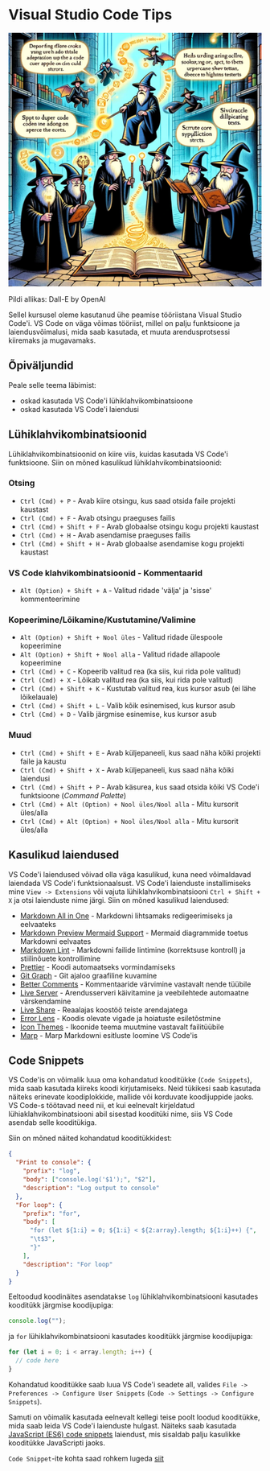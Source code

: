 # Visual Studio Code Tips

![VS Code nipid](VSCode-Tips.webp)

Pildi allikas: Dall-E by OpenAI

Sellel kursusel oleme kasutanud ühe peamise tööriistana Visual Studio Code'i. VS Code on väga võimas tööriist, millel on palju funktsioone ja laiendusvõimalusi, mida saab kasutada, et muuta arendusprotsessi kiiremaks ja mugavamaks.

## Õpiväljundid

Peale selle teema läbimist:

- oskad kasutada VS Code'i lühiklahvikombinatsioone
- oskad kasutada VS Code'i laiendusi

## Lühiklahvikombinatsioonid

Lühiklahvikombinatsioonid on kiire viis, kuidas kasutada VS Code'i funktsioone. Siin on mõned kasulikud lühiklahvikombinatsioonid:

### Otsing

- `Ctrl (Cmd) + P` - Avab kiire otsingu, kus saad otsida faile projekti kaustast
- `Ctrl (Cmd) + F` - Avab otsingu praeguses failis
- `Ctrl (Cmd) + Shift + F` - Avab globaalse otsingu kogu projekti kaustast
- `Ctrl (Cmd) + H` - Avab asendamise praeguses failis
- `Ctrl (Cmd) + Shift + H` - Avab globaalse asendamise kogu projekti kaustast

### VS Code klahvikombinatsioonid - Kommentaarid

- `Alt (Option) + Shift + A` - Valitud ridade 'välja' ja 'sisse' kommenteerimine

### Kopeerimine/Lõikamine/Kustutamine/Valimine

- `Alt (Option) + Shift + Nool üles` - Valitud ridade ülespoole kopeerimine
- `Alt (Option) + Shift + Nool alla` - Valitud ridade allapoole kopeerimine
- `Ctrl (Cmd) + C` - Kopeerib valitud rea (ka siis, kui rida pole valitud)
- `Ctrl (Cmd) + X` - Lõikab valitud rea (ka siis, kui rida pole valitud)
- `Ctrl (Cmd) + Shift + K` - Kustutab valitud rea, kus kursor asub (ei lähe lõikelauale)
- `Ctrl (Cmd) + Shift + L` - Valib kõik esinemised, kus kursor asub
- `Ctrl (Cmd) + D` - Valib järgmise esinemise, kus kursor asub

### Muud

- `Ctrl (Cmd) + Shift + E` - Avab küljepaneeli, kus saad näha kõiki projekti faile ja kaustu
- `Ctrl (Cmd) + Shift + X` - Avab küljepaneeli, kus saad näha kõiki laiendusi
- `Ctrl (Cmd) + Shift + P` - Avab käsurea, kus saad otsida kõiki VS Code'i funktsioone (_Command Palette_)
- `Ctrl (Cmd) + Alt (Option) + Nool üles/Nool alla` - Mitu kursorit üles/alla
- `Ctrl (Cmd) + Alt (Option) + Nool üles/Nool alla` - Mitu kursorit üles/alla

## Kasulikud laiendused

VS Code'i laiendused võivad olla väga kasulikud, kuna need võimaldavad laiendada VS Code'i funktsionaalsust. VS Code'i laienduste installimiseks mine `View -> Extensions` või vajuta lühiklahvikombinatsiooni `Ctrl + Shift + X` ja otsi laienduste nime järgi. Siin on mõned kasulikud laiendused:

- [Markdown All in One](https://marketplace.visualstudio.com/items?itemName=yzhang.markdown-all-in-one) - Markdowni lihtsamaks redigeerimiseks ja eelvaateks
- [Markdown Preview Mermaid Support](https://marketplace.visualstudio.com/items?itemName=bierner.markdown-mermaid) - Mermaid diagrammide toetus Markdowni eelvaates
- [Markdown Lint](https://marketplace.visualstudio.com/items?itemName=DavidAnson.vscode-markdownlint) - Markdowni failide lintimine (korrektsuse kontroll) ja stiilinõuete kontrollimine
- [Prettier](https://marketplace.visualstudio.com/items?itemName=esbenp.prettier-vscode) - Koodi automaatseks vormindamiseks
- [Git Graph](https://marketplace.visualstudio.com/items?itemName=mhutchie.git-graph) - Git ajaloo graafiline kuvamine
- [Better Comments](https://marketplace.visualstudio.com/items?itemName=aaron-bond.better-comments) - Kommentaaride värvimine vastavalt nende tüübile
- [Live Server](https://marketplace.visualstudio.com/items?itemName=ritwickdey.LiveServer) - Arendusserveri käivitamine ja veebilehtede automaatne värskendamine
- [Live Share](https://marketplace.visualstudio.com/items?itemName=MS-vsliveshare.vsliveshare) - Reaalajas koostöö teiste arendajatega
- [Error Lens](https://marketplace.visualstudio.com/items?itemName=usernamehw.errorlens) - Koodis olevate vigade ja hoiatuste esiletõstmine
- [Icon Themes](https://marketplace.visualstudio.com/items?itemName=vscode-icons-team.vscode-icons) - Ikoonide teema muutmine vastavalt failitüübile
- [Marp](https://marketplace.visualstudio.com/items?itemName=marp-team.marp-vscode) - Marp Markdowni esitluste loomine VS Code'is

## Code Snippets

VS Code'is on võimalik luua oma kohandatud kooditükke (`Code Snippets`), mida saab kasutada kiireks koodi kirjutamiseks. Neid tükikesi saab kasutada näiteks erinevate koodiplokkide, mallide või korduvate koodijuppide jaoks. VS Code-s töötavad need nii, et kui eelnevalt kirjeldatud lühiaklahvikombinatsiooni abil sisestad kooditüki nime, siis VS Code asendab selle kooditükiga.

Siin on mõned näited kohandatud kooditükkidest:

```json
{
  "Print to console": {
    "prefix": "log",
    "body": ["console.log('$1');", "$2"],
    "description": "Log output to console"
  },
  "For loop": {
    "prefix": "for",
    "body": [
      "for (let ${1:i} = 0; ${1:i} < ${2:array}.length; ${1:i}++) {",
      "\t$3",
      "}"
    ],
    "description": "For loop"
  }
}
```

Eeltoodud koodinäites asendatakse `log` lühiklahvikombinatsiooni kasutades kooditükk järgmise koodijupiga:

```javascript
console.log("");
```

ja `for` lühiklahvikombinatsiooni kasutades kooditükk järgmise koodijupiga:

```javascript
for (let i = 0; i < array.length; i++) {
  // code here
}
```

Kohandatud kooditükke saab luua VS Code'i seadete all, valides `File -> Preferences -> Configure User Snippets` (`Code -> Settings -> Configure Snippets`).

Samuti on võimalik kasutada eelnevalt kellegi teise poolt loodud kooditükke, mida saab leida VS Code'i laienduste hulgast. Näiteks saab kasutada [JavaScript (ES6) code snippets](https://marketplace.visualstudio.com/items?itemName=xabikos.JavaScriptSnippets) laiendust, mis sisaldab palju kasulikke kooditükke JavaScripti jaoks.

`Code Snippet`-ite kohta saad rohkem lugeda [siit](https://code.visualstudio.com/docs/editor/userdefinedsnippets)
